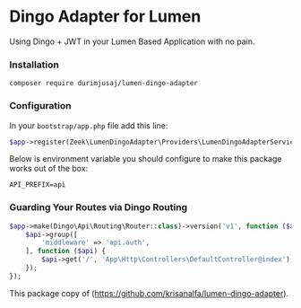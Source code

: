# Dingo Adapter for Lumen
Using Dingo + JWT in your Lumen Based Application with no pain.

### Installation

```
composer require durimjusaj/lumen-dingo-adapter
```

### Configuration

In your `bootstrap/app.php` file add this line:

```php
$app->register(Zeek\LumenDingoAdapter\Providers\LumenDingoAdapterServiceProvider::class);
```

Below is environment variable you should configure to make this package works out of the box:

```env
API_PREFIX=api
```

### Guarding Your Routes via Dingo Routing

```php
$app->make(Dingo\Api\Routing\Router::class)->version('v1', function ($api) {
    $api->group([
        'middleware' => 'api.auth',
    ], function ($api) {
        $api->get('/', 'App\Http\Controllers\DefaultController@index');
    });
});
```


This package copy of (https://github.com/krisanalfa/lumen-dingo-adapter).